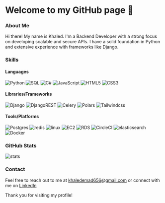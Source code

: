 # Welcome to my GitHub page 👋

### About Me

Hi there! My name is Khaled. I'm a Backend Developer with a strong focus on developing scalable and secure APIs. I have a solid foundation in Python and extensive experience with frameworks like Django.

### Skills

#### Languages
![Python](https://img.shields.io/badge/Python-FFD43B?style=for-the-badge&logo=python&logoColor=blue) ![SQL](https://img.shields.io/badge/sql-%23316192.svg?style=for-the-badge&logo=databricks&logoColor=white) ![C#](https://img.shields.io/badge/c%23-%23316192.svg?style=for-the-badge) ![JavaScript](https://img.shields.io/badge/javascript-%23323330.svg?style=for-the-badge&logo=javascript&logoColor=%23F7DF1E) ![HTML5](https://img.shields.io/badge/html5-%23E34F26.svg?style=for-the-badge&logo=html5&logoColor=white) ![CSS3](https://img.shields.io/badge/css3-%231572B6.svg?style=for-the-badge&logo=css3&logoColor=white)

#### Libraries/Frameworks
![Django](https://img.shields.io/badge/django-124151.svg?style=for-the-badge&logo=django&logoColor=white) ![DjangoREST](https://img.shields.io/badge/DJANGO-REST-ff1709?style=for-the-badge&logo=django&logoColor=white) ![Celery](https://img.shields.io/badge/celery-%21150458.svg?style=for-the-badge&logo=celery&logoColor=white) ![Polars](https://img.shields.io/badge/polars-%23150458.svg?style=for-the-badge&logo=polars&logoColor=white) ![Tailwindcss](https://img.shields.io/badge/tailwind-%23563D7C.svg?style=for-the-badge&logo=tailwindcss&logoColor=white)

#### Tools/Platforms
![Postgres](https://img.shields.io/badge/postgres-%23116192.svg?style=for-the-badge&logo=postgresql&logoColor=white) ![redis](https://img.shields.io/badge/redis-%23FF4438.svg?style=for-the-badge&logo=redis&logoColor=white) ![linux](https://img.shields.io/badge/linux-%23FCC624.svg?style=for-the-badge&logo=linux&logoColor=black) ![EC2](https://img.shields.io/badge/EC2-%23FF9900.svg?style=for-the-badge&logo=amazonec2&logoColor=white) ![RDS](https://img.shields.io/badge/RDS-%23323330.svg?style=for-the-badge&logo=amazonrds&logoColor=white) ![CircleCI](https://img.shields.io/badge/CicleCI-%23343434.svg?style=for-the-badge&logo=circleci&logoColor=white) ![elasticsearch](https://img.shields.io/badge/elasticsearch-%23005571.svg?style=for-the-badge&logo=elasticsearch&logoColor=white) ![Docker](https://img.shields.io/badge/docker-%230db7ed.svg?style=for-the-badge&logo=docker&logoColor=white)

### GitHub Stats
![stats](https://github-readme-stats-git-masterrstaa-rickstaa.vercel.app/api?username=khaled5321)

### Contact
Feel free to reach out to me at [khaledemad656@gmail.com](mailto:khaledemad656@gmail.com) or connect with me on [LinkedIn](https://www.linkedin.com/in/khaledemad/)
&nbsp;

Thank you for visiting my profile!
